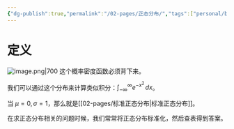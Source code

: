 ```yaml
---
{"dg-publish":true,"permalink":"/02-pages/正态分布/","tags":["personal/blog","概率论","概念"]}
---
```


# 定义
![image.png|700](https://yelanyanyu-img-bed.oss-cn-hangzhou.aliyuncs.com/img/blog/2024/06/20240607144016.png)
这个概率密度函数必须背下来。

我们可以通过这个分布来计算类似积分：$\displaystyle \int _{-\infty}^\infty e^{-x^2}\, dx$。

当 $\displaystyle \mu=0,\sigma=1$，那么就是[[02-pages/标准正态分布\|标准正态分布]]。

在求正态分布相关的问题时候，我们常常将正态分布标准化，然后查表得到答案。